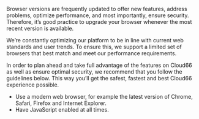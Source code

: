 <!-- usedin: [ _general/account] - post: -->

Browser versions are frequently updated to offer new features, address problems, optimize performance, and most importantly, ensure security. Therefore, it’s good practice to upgrade your browser whenever the most recent version is available.

We’re constantly optimizing our platform to be in line with current web standards and user trends. To ensure this, we support a limited set of browsers that best match and meet our performance requirements.

In order to plan ahead and take full advantage of the features on Cloud66 as well as ensure optimal security, we recommend that you follow the guidelines below. This way you’ll get the safest, fastest and best Cloud66 experience possible.

- Use a modern web browser, for example the latest version of Chrome, Safari, Firefox and Internet Explorer.
- Have JavaScript enabled at all times.
